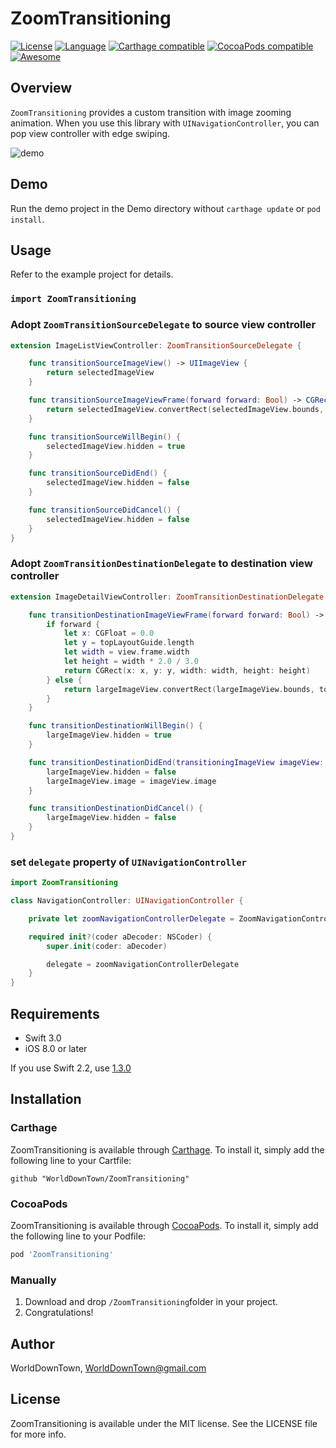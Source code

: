 # ZoomTransitioning

[![License](https://img.shields.io/:license-mit-blue.svg)](https://doge.mit-license.org)
[![Language](https://img.shields.io/badge/language-swift-orange.svg?style=flat)](https://developer.apple.com/swift)
[![Carthage compatible](https://img.shields.io/badge/Carthage-compatible-4BC51D.svg?style=flat)](https://github.com/Carthage/Carthage)
[![CocoaPods compatible](https://img.shields.io/cocoapods/v/ZoomTransitioning.svg?style=flat)](http://cocoadocs.org/docsets/ZoomTransitioning/)
[![Awesome](https://cdn.rawgit.com/sindresorhus/awesome/d7305f38d29fed78fa85652e3a63e154dd8e8829/media/badge.svg)](https://github.com/matteocrippa/awesome-swift#animation)

## Overview
`ZoomTransitioning` provides a custom transition with image zooming animation.
When you use this library with `UINavigationController`, you can pop view controller with edge swiping.

![demo](images/demo.gif)

## Demo
Run the demo project in the Demo directory without `carthage update` or `pod install`.

## Usage
Refer to the example project for details.

### `import ZoomTransitioning`
### Adopt `ZoomTransitionSourceDelegate` to source view controller

```swift
extension ImageListViewController: ZoomTransitionSourceDelegate {

    func transitionSourceImageView() -> UIImageView {
        return selectedImageView
    }

    func transitionSourceImageViewFrame(forward forward: Bool) -> CGRect {
        return selectedImageView.convertRect(selectedImageView.bounds, toView: view)
    }

    func transitionSourceWillBegin() {
        selectedImageView.hidden = true
    }

    func transitionSourceDidEnd() {
        selectedImageView.hidden = false
    }

    func transitionSourceDidCancel() {
        selectedImageView.hidden = false
    }
}
```

### Adopt `ZoomTransitionDestinationDelegate` to destination view controller

```swift
extension ImageDetailViewController: ZoomTransitionDestinationDelegate {

    func transitionDestinationImageViewFrame(forward forward: Bool) -> CGRect {
        if forward {
            let x: CGFloat = 0.0
            let y = topLayoutGuide.length
            let width = view.frame.width
            let height = width * 2.0 / 3.0
            return CGRect(x: x, y: y, width: width, height: height)
        } else {
            return largeImageView.convertRect(largeImageView.bounds, toView: view)
        }
    }

    func transitionDestinationWillBegin() {
        largeImageView.hidden = true
    }

    func transitionDestinationDidEnd(transitioningImageView imageView: UIImageView) {
        largeImageView.hidden = false
        largeImageView.image = imageView.image
    }

    func transitionDestinationDidCancel() {
        largeImageView.hidden = false
    }
}
```

### set `delegate` property of `UINavigationController`

```swift
import ZoomTransitioning

class NavigationController: UINavigationController {

    private let zoomNavigationControllerDelegate = ZoomNavigationControllerDelegate()

    required init?(coder aDecoder: NSCoder) {
        super.init(coder: aDecoder)

        delegate = zoomNavigationControllerDelegate
    }
}
```

## Requirements
- Swift 3.0
- iOS 8.0 or later

If you use Swift 2.2, use [1.3.0](https://github.com/WorldDownTown/ZoomTransitioning/releases/tag/1.3.0)

## Installation

### Carthage
ZoomTransitioning is available through [Carthage](https://github.com/Carthage/Carthage). To install it, simply add the following line to your Cartfile:

```
github "WorldDownTown/ZoomTransitioning"
```

### CocoaPods
ZoomTransitioning is available through [CocoaPods](http://cocoapods.org). To install it, simply add the following line to your Podfile:

```ruby
pod 'ZoomTransitioning'
```

### Manually
1. Download and drop ```/ZoomTransitioning```folder in your project.  
2. Congratulations!

## Author
WorldDownTown, WorldDownTown@gmail.com

## License
ZoomTransitioning is available under the MIT license. See the LICENSE file for more info.

